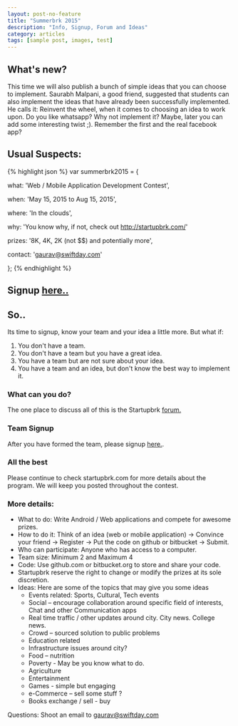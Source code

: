 ```yaml
---
layout: post-no-feature
title: "Summerbrk 2015"
description: "Info, Signup, Forum and Ideas"
category: articles
tags: [sample post, images, test]
---
```


## What's new?
This time we will also publish a bunch of simple ideas that you can choose to implement. Saurabh Malpani, a good friend, suggested that students can also implement the ideas that have already been successfully implemented. He calls it: Reinvent the wheel, when it comes to choosing an idea to work upon. Do you like whatsapp? Why not implement it? Maybe, later you can add some interesting twist ;). Remember the first and the real facebook app?

## Usual Suspects:

{% highlight json %}
var summerbrk2015 = {

  what:    'Web / Mobile Application Development Contest',

  when:    'May 15, 2015 to Aug 15, 2015',

  where:   'In the clouds',

  why:     'You know why, if not, check out http://startupbrk.com/'

  prizes:  '8K, 4K, 2K (not $$) and potentially more',

  contact: 'gaurav@swiftday.com'

};
{% endhighlight %}

## Signup [here..](https://docs.google.com/forms/d/1b1H2tthtQfShuoAVu_XIhapSiNWFok4uXrVPPHjigDg/viewform)

## So..
Its time to signup, know your team and your idea a little more. But what if:

1. You don't have a team.
2. You don't have a team but you have a great idea.
3. You have a team but are not sure about your idea.
4. You have a team and an idea, but don't know the best way to implement it.

### What can you do?

The one place to discuss all of this is the Startupbrk [forum.](https://groups.google.com/forum/#!forum/startupbrk)

### Team Signup

After you have formed the team, please signup [here.](https://docs.google.com/forms/d/1b1H2tthtQfShuoAVu_XIhapSiNWFok4uXrVPPHjigDg/viewform).

### All the best

Please continue to check startupbrk.com for more details about the program. We will keep you posted throughout the contest.

### More details:

* What to do: Write Android / Web applications and compete for awesome prizes.
* How to do it: Think of an idea (web or mobile application) -> Convince your friend -> Register -> Put the code on github or bitbucket -> Submit.
* Who can participate: Anyone who has access to a computer.
* Team size: Minimum 2 and Maximum 4
* Code: Use github.com or bitbucket.org to store and share your code. 
* Startupbrk reserve the right to change or modify the prizes at its sole discretion.
* Ideas: Here are some of the topics that may give you some ideas
  * Events related: Sports, Cultural, Tech events
  * Social – encourage collaboration around specific field of interests, Chat and other Communication apps
  * Real time traffic / other updates around city. City news. College news.
  * Crowd – sourced solution to public problems
  * Education related
  * Infrastructure issues around city?
  * Food – nutrition
  * Poverty - May be you know what to do.
  * Agriculture
  * Entertainment
  * Games - simple but engaging
  * e-Commerce – sell some stuff ?
  * Books exchange / sell - buy

Questions: Shoot an email to gaurav@swiftday.com 
